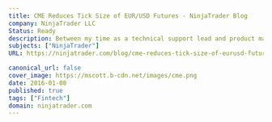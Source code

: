 ```yaml
---
title: CME Reduces Tick Size of EUR/USD Futures - NinjaTrader Blog
company: NinjaTrader LLC
Status: Ready
description: Between my time as a technical support lead and product manager, it was often my job to help catch wide-spread issues before they caused issues for the ecosystem of users. We often authored In Product Advisories that were also re-hosted on the NinjaTrader blog to assist in these scenarios. This is one example of the many advisories that I helped write and edit.
subjects: ["NinjaTrader"]
URL: https://ninjatrader.com/blog/cme-reduces-tick-size-of-eurusd-futures-2/

canonical_url: false
cover_image: https://mscott.b-cdn.net/images/cme.png
date: 2016-01-08
published: true
tags: ["Fintech"]
domain: ninjatrader.com
---
```

